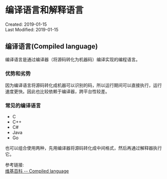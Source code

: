 # 编译语言和解释语言
Created: 2019-01-15  
Last Modified: 2019-01-15  

## 编译语言(Compiled language)
编译语言是通过编译器（将源码转化为机器码）编译实现的编程语言。

### 优势和劣势
因为编译语言将源码转化成机器可以识别的码，所以运行期间可以直接执行，运行速度更快。因此也比较依赖于编译器，跨平台性较差。

### 常见的编译语言
- C
- C++
- C#
- Java
- Go

也可以组合使用两种，先用编译器将源码转化成中间格式，然后再通过解释器执行它。

参考链接:  
[维基百科 -- Compiled language](https://en.wikipedia.org/wiki/Compiled_language)